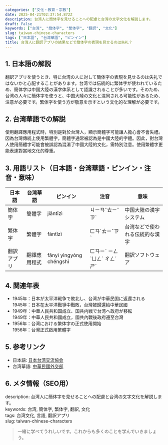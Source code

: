 ```yaml
---
categories: ["文化・教育・宗教"]
date: 2025-04-21T02:37:54.872Z
description: 台湾人に簡体字を見せることへの配慮と台湾の文字文化を解説します。
draft: False
keywords: ["台湾", "簡体字", "繁体字", "翻訳", "文化"]
slug: taiwan-chinese-characters
tags: ["日本語", "台湾華語", "ピンイン"]
title: 台湾人に翻訳アプリの結果などで簡体字の表現を見せるのは失礼？
---
```




## 1. 日本語の解説  
翻訳アプリを使うとき、特に台湾の人に対して簡体字の表現を見せるのは失礼ではないかと心配することがあります。台湾では伝統的に繁体字が使われているため、簡体字は中国大陸の漢字体系として認識されることが多いです。そのため、台湾の人々に簡体字を使うと、中国大陸の文化と混同される可能性があるため、注意が必要です。繁体字を使う方が敬意を示すという文化的な理解が必要です。

## 2. 台湾華語での解説  
使用翻譯應用程式時，特別是對於台灣人，顯示簡體字可能讓人擔心會不會失禮。因為台灣傳統上使用繁體字，簡體字通常被認為是中國大陸的字體。因此，對台灣人使用簡體字可能會被誤認為混淆了中國大陸的文化，需特別注意。使用繁體字更能表達對當地文化的尊重。

## 3. 用語リスト（日本語・台湾華語・ピンイン・注音・意味）  
| 日本語   | 台湾華語  | ピンイン  | 注音     | 意味                               |
|----------|-----------|-----------|----------|------------------------------------|
| 簡体字   | 簡體字    | jiǎntǐzì  | ㄐㄧㄢˇㄊㄧˇㄗˋ | 中国大陸の漢字システム                |
| 繁体字   | 繁體字    | fántǐzì   | ㄈㄢˊㄊㄧˇㄗˋ  | 台湾などで使われる伝統的な漢字         |
| 翻訳アプリ | 翻譯應用程式 | fānyì yìngyòng chéngshì | ㄈㄢㄧˋ ㄧㄥˋㄩㄥˋ ㄔㄥˊㄕˋ | 翻訳ソフトウェア                      |

## 4. 関連年表  
- 1945年：日本が太平洋戦争で敗北し、台湾が中華民国に返還される  
  1945年：日本在太平洋戰爭中戰敗，台灣被歸還給中華民國
- 1949年：中華人民共和国成立、国共内戦で台湾へ政府が移転  
  1949年：中華人民共和國成立，國共內戰後政府遷至台灣
- 1956年：台湾における繁体字の正式使用開始  
  1956年：台灣正式啟用繁體字

## 5. 参考リンク  
- 日本語: [日本台湾交流協会](https://www.koryu.or.jp/)
- 台湾華語: [中華民國外交部](https://www.mofa.gov.tw/)

## 6. メタ情報（SEO用）  
description: 台湾人に簡体字を見せることへの配慮と台湾の文字文化を解説します。  
keywords: 台湾, 簡体字, 繁体字, 翻訳, 文化  
tags: 台湾文化, 言語, 翻訳アプリ  
slug: taiwan-chinese-characters

> 一緒に学べてうれしいです。これからも多くのことを学んでいきましょう。